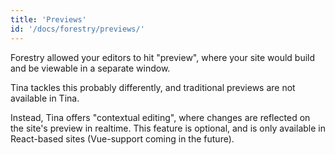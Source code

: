 ```yaml
---
title: 'Previews'
id: '/docs/forestry/previews/'
---
```


Forestry allowed your editors to hit "preview", where your site would build and be viewable in a separate window.

Tina tackles this probably differently, and traditional previews are not available in Tina.

Instead, Tina offers "contextual editing", where changes are reflected on the site's preview in realtime. This feature is optional, and is only available in React-based sites (Vue-support coming in the future).

